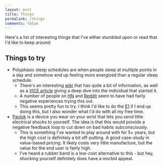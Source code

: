 ```yaml
---
layout: post 
title: Things
permalink: /things
comments: false
---
```


Here's a list of interesting things that I've either stumbled upon or read that I'd like to keep around:

## Things to try

- Polyphasic sleep schedules are when people sleep at multiple points in a day and somehow end up feeling more energized than a regular sleep schedule.
    - There's an interesting [wiki](https://polysleep.org/wiki/Main_Page) that has quite a bit of information, as well as a [VICE article](https://www.vice.com/en/article/vv7e8m/the-uberwomen-who-beat-sleep) giving a deep dive into the individual that started it. 
    - A number of people on [HN](https://news.ycombinator.com/item?id=3807572) and [Reddit](https://www.reddit.com/r/slatestarcodex/comments/cp4jrn/polyphasic_sleep/) seem to have had fairly negative experiences trying this out.
    - This seems pretty fun to try. I think I'd like to do the [E1](https://polysleep.org/wiki/E1) if I end up doing this, but I also wonder what I'd do with all my free time.
- [Pavlok](https://pavlok.com/) is a device you wear on your wrist that lets you send little electrical shocks to yourself. The idea is that this would provide a negative feedback loop to cut down on bad habits subconsciously.
    - This is something I've wanted to play around with for 5+ years, but the high cost is definitely a bit off-putting. A good case-study in value-based pricing. It likely costs very little manufacture, but the value for the end user is fairly high.
    - I've heard a rubber band is a low-cost alternative to this - but hey, shocking yourself definitely does have a morbid appeal.

